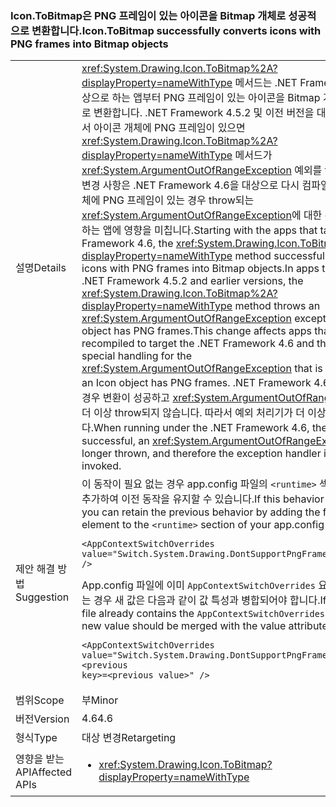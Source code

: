 ### <a name="icontobitmap-successfully-converts-icons-with-png-frames-into-bitmap-objects"></a><span data-ttu-id="1560d-101">Icon.ToBitmap은 PNG 프레임이 있는 아이콘을 Bitmap 개체로 성공적으로 변환합니다.</span><span class="sxs-lookup"><span data-stu-id="1560d-101">Icon.ToBitmap successfully converts icons with PNG frames into Bitmap objects</span></span>

|   |   |
|---|---|
|<span data-ttu-id="1560d-102">설명</span><span class="sxs-lookup"><span data-stu-id="1560d-102">Details</span></span>|<span data-ttu-id="1560d-103"><xref:System.Drawing.Icon.ToBitmap%2A?displayProperty=nameWithType> 메서드는 .NET Framework 4.6을 대상으로 하는 앱부터 PNG 프레임이 있는 아이콘을 Bitmap 개체로 성공적으로 변환합니다. .NET Framework 4.5.2 및 이전 버전을 대상으로 하는 앱에서 아이콘 개체에 PNG 프레임이 있으면 <xref:System.Drawing.Icon.ToBitmap%2A?displayProperty=nameWithType> 메서드가 <xref:System.ArgumentOutOfRangeException> 예외를 throw합니다. 이 변경 사항은 .NET Framework 4.6을 대상으로 다시 컴파일되고, 아이콘 개체에 PNG 프레임이 있는 경우 throw되는 <xref:System.ArgumentOutOfRangeException>에 대한 특수 처리를 구현하는 앱에 영향을 미칩니다.</span><span class="sxs-lookup"><span data-stu-id="1560d-103">Starting with the apps that target the .NET Framework 4.6, the <xref:System.Drawing.Icon.ToBitmap%2A?displayProperty=nameWithType> method successfully converts icons with PNG frames into Bitmap objects.In apps that target the .NET Framework 4.5.2 and earlier versions, the  <xref:System.Drawing.Icon.ToBitmap%2A?displayProperty=nameWithType> method throws an <xref:System.ArgumentOutOfRangeException> exception if the Icon object has PNG frames.This change affects apps that are recompiled to target the .NET Framework 4.6 and that implement special handling for the <xref:System.ArgumentOutOfRangeException> that is thrown when an Icon object has PNG frames.</span></span> <span data-ttu-id="1560d-104">.NET Framework 4.6에서 실행되는 경우 변환이 성공하고 <xref:System.ArgumentOutOfRangeException> 이 더 이상 throw되지 않습니다. 따라서 예외 처리기가 더 이상 호출되지 않습니다.</span><span class="sxs-lookup"><span data-stu-id="1560d-104">When running under the .NET Framework 4.6, the conversion is successful, an <xref:System.ArgumentOutOfRangeException> is no longer thrown, and therefore the exception handler is no longer invoked.</span></span>|
|<span data-ttu-id="1560d-105">제안 해결 방법</span><span class="sxs-lookup"><span data-stu-id="1560d-105">Suggestion</span></span>|<span data-ttu-id="1560d-106">이 동작이 필요 없는 경우 app.config 파일의 <code>&lt;runtime&gt;</code> 섹션에 다음 요소를 추가하여 이전 동작을 유지할 수 있습니다.</span><span class="sxs-lookup"><span data-stu-id="1560d-106">If this behavior is undesirable, you can retain the previous behavior by adding the following element to the <code>&lt;runtime&gt;</code> section of your app.config file:</span></span><pre><code class="language-xml">&lt;AppContextSwitchOverrides&#13;&#10;value=&quot;Switch.System.Drawing.DontSupportPngFramesInIcons=true&quot; /&gt;&#13;&#10;</code></pre><span data-ttu-id="1560d-107">App.config 파일에 이미 <code>AppContextSwitchOverrides</code> 요소가 포함되어 있는 경우 새 값은 다음과 같이 값 특성과 병합되어야 합니다.</span><span class="sxs-lookup"><span data-stu-id="1560d-107">If the app.config file already contains the <code>AppContextSwitchOverrides</code> element, the new value should be merged with the value attribute like this:</span></span><pre><code class="language-xml">&lt;AppContextSwitchOverrides&#13;&#10;value=&quot;Switch.System.Drawing.DontSupportPngFramesInIcons=true;&lt;previous key&gt;=&lt;previous value&gt;&quot; /&gt;&#13;&#10;</code></pre>|
|<span data-ttu-id="1560d-108">범위</span><span class="sxs-lookup"><span data-stu-id="1560d-108">Scope</span></span>|<span data-ttu-id="1560d-109">부</span><span class="sxs-lookup"><span data-stu-id="1560d-109">Minor</span></span>|
|<span data-ttu-id="1560d-110">버전</span><span class="sxs-lookup"><span data-stu-id="1560d-110">Version</span></span>|<span data-ttu-id="1560d-111">4.6</span><span class="sxs-lookup"><span data-stu-id="1560d-111">4.6</span></span>|
|<span data-ttu-id="1560d-112">형식</span><span class="sxs-lookup"><span data-stu-id="1560d-112">Type</span></span>|<span data-ttu-id="1560d-113">대상 변경</span><span class="sxs-lookup"><span data-stu-id="1560d-113">Retargeting</span></span>|
|<span data-ttu-id="1560d-114">영향을 받는 API</span><span class="sxs-lookup"><span data-stu-id="1560d-114">Affected APIs</span></span>|<ul><li><xref:System.Drawing.Icon.ToBitmap?displayProperty=nameWithType></li></ul>|

